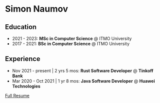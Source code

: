 # Simon Naumov

## Education

- 2021 - 2023: **MSc in Computer Science** @ ITMO University
- 2017 - 2021: **BSc in Computer Science** @ ITMO University

## Experience

- Nov 2021 - present | 2 yrs 5 mos: **Rust Software Developer** @ **Tinkoff Bank**
- Mar 2020 - Oct 2021 | 1 yr 8 mos: **Java Software Developer** @ **Huawei Technologies**

[Full Resume](https://github.com/nothingelsematters/nothingelsematters/blob/master/cv.pdf)

